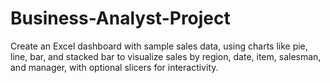 # Business-Analyst-Project
Create an Excel dashboard with sample sales data, using charts like pie, line, bar, and stacked bar to visualize sales by region, date, item, salesman, and manager, with optional slicers for interactivity.
